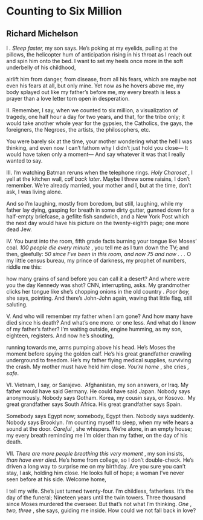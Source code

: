 # Counting to Six Million
## Richard Michelson
I _._
 _Sleep faster,_ my son says. He’s poking
at my eyelids, pulling at the pillows, the helicopter
hum of anticipation rising in his throat as I reach out
and spin him onto the bed. I want to set my heels
once more in the soft underbelly of his childhood,

airlift him from danger, from disease, from all his fears,
which are maybe not even his fears at all, but only mine.
Yet now as he hovers above me, my body splayed out
like my father’s before me, my every breath is less a prayer
than a love letter torn open in desperation.


II.
Remember, I say, when we counted to six million,
a visualization of tragedy, one half hour a day
for two years, and that, for the tribe only; it would take
another whole year for the gypsies, the Catholics, the gays,
the foreigners, the Negroes, the artists, the philosophers, etc.

You were barely six at the time, your mother wondering
what the hell I was thinking, and even now I can’t fathom
why I didn’t just hold you close—
It would have taken only a moment—
And say whatever it was that I really wanted to say.


III.
I’m watching Batman reruns when the telephone rings.
 _Holy Charoset_ , I yell at the kitchen wall, _call back later_.
Maybe I threw some raisins, I don’t remember.
We’re already married, your mother and I,
but at the time, don’t ask, I was living alone.

And so I’m laughing, mostly from boredom, but still, laughing,
while my father lay dying, gasping for breath in some dirty gutter,
gunned down for a half-empty briefcase, a gefilte fish sandwich,
and a New York Post which the next day would have
his picture on the twenty-eighth page; one more dead Jew.


IV.
You burst into the room, fifth grade facts burning your tongue
like Moses’ coal. _100 people die every minute_ , you tell me
as I turn down the TV; and then, gleefully: _50 since I’ve been_
 _in this room, and now 75 and now . . ._ O my little census bureau,
my prince of darkness, my prophet of numbers, riddle me this:

how many grains of sand before you can call it a desert?
And where were you the day Kennedy was shot? CNN, interrupting,
asks. My grandmother clicks her tongue like she’s chopping onions
in the old country _. Poor boy,_ she says, pointing.
And there’s John-John again, waving that little flag, still saluting.


V.
And who will remember my father when I am gone? And
how many have died since his death? And what’s one more.
or one less. And what do I know of my father’s father?
I’m waiting outside, engine humming, as my son,
eighteen, registers. And now he’s shouting,

running towards me, arms pumping above his head.
He’s Moses the moment before spying the golden calf.
He’s his great grandfather crawling underground to freedom.
He’s my father flying medical supplies, surviving the crash.
My mother must have held him close. _You’re home_ , she cries _, safe_.


VI.
Vietnam, I say, or Sarajevo.  Afghanistan, my son answers, or Iraq.
My father would have said Germany. He could have said Japan.
Nobody says anonymously. Nobody says Gotham.
Korea, my cousin says, or Kosovo.  My great grandfather
says South Africa. His great grandfather says Spain.

Somebody says Egypt now; somebody, Egypt then.
Nobody says suddenly. Nobody says Brooklyn. I’m counting
myself to sleep, when my wife hears a sound at the door. _Careful_ ,
she whispers. We’re alone, in an empty house; my every breath
reminding me I’m older than my father, on the day of his death.


VII.
 _There are more people breathing this very moment_ , my son insists,
 _than have ever died_. He’s home from college, so I don’t double-check.
He’s driven a long way to surprise me on my birthday. Are you sure
you can’t stay, I ask, holding him close. He looks full of hope;
a woman I’ve never seen before at his side. Welcome home,

I tell my wife. She’s just turned twenty-four. I’m childless,
fatherless. It’s the day of the funeral; Nineteen years until
the twin towers. Three thousand since Moses murdered
the overseer. But that’s not what I’m thinking. _One_ , _two, three_ ,
she says, guiding me inside. How could we not fall back in love?